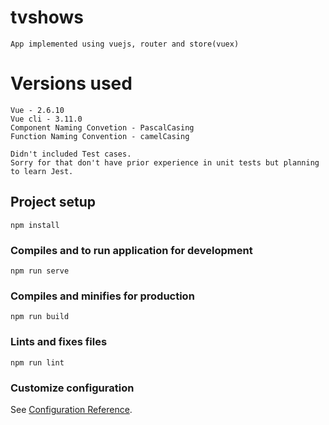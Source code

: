 # tvshows
```
App implemented using vuejs, router and store(vuex)
```

# Versions used
```
Vue - 2.6.10
Vue cli - 3.11.0
Component Naming Convetion - PascalCasing
Function Naming Convention - camelCasing

Didn't included Test cases.
Sorry for that don't have prior experience in unit tests but planning to learn Jest.
```

## Project setup
```
npm install
```

### Compiles and to run application for development
```
npm run serve
```

### Compiles and minifies for production
```
npm run build
```

### Lints and fixes files
```
npm run lint
```

### Customize configuration
See [Configuration Reference](https://cli.vuejs.org/config/).
